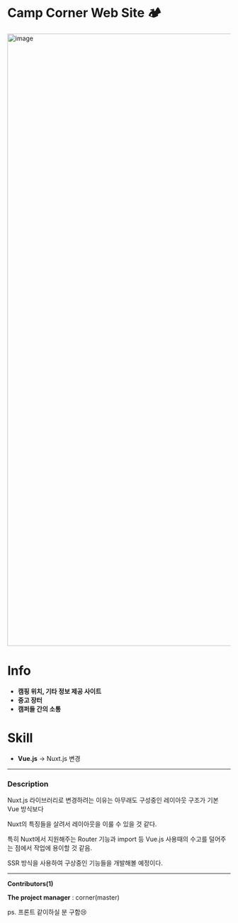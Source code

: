 

# Camp Corner Web Site 🏕




<img width="1384" alt="image" src="https://user-images.githubusercontent.com/68332735/169677038-aaf03e94-2384-42fb-8101-8d56174373a8.png">

 


# Info

- **캠핑 위치, 기타 정보 제공 사이트**
- **중고 장터**
- **캠퍼들 간의 소통**


# Skill

- **Vue.js** -> Nuxt.js 변경

---

###   Description

Nuxt.js 라이브러리로 변경하려는 이유는 아무래도 구성중인 레이아웃 구조가 기본 Vue 방식보다 

Nuxt의 특징들을 살려서 레이아웃을 이룰 수 있을 것 같다.

특히 Nuxt에서 지원해주는 Router 기능과 import 등 Vue.js 사용때의 수고를 덜어주는 점에서 작업에 용이할 것 같음.

SSR 방식을 사용하여 구상중인 기능들을 개발해볼 예정이다.



---





**Contributors(1)**

**The project manager** : corner(master) 

ps. 프론트 같이하실 분 구함😢


